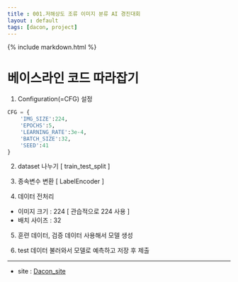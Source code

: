 ```yaml
---
title : 001.저해상도 조류 이미지 분류 AI 경진대회
layout : default
tags: [dacon, project]
---
```


{% include markdown.html %}

# 베이스라인 코드 따라잡기

1. Configuration(=CFG) 설정  
  ```python
  CFG = {
      'IMG_SIZE':224,
      'EPOCHS':5,
      'LEARNING_RATE':3e-4,
      'BATCH_SIZE':32,
      'SEED':41
  }
  ```
2. dataset 나누기 [ train_test_split ]  

3. 종속변수 변환 [ LabelEncoder ]  

4. 데이터 전처리
  - 이미지 크기 : 224 [ 관습적으로 224 사용 ]
  - 배치 사이즈 : 32

5. 훈련 데이터, 검증 데이터 사용해서 모델 생성

6. test 데이터 불러와서 모델로 예측하고 저장 후 제출

---

- site : [Dacon_site](https://dacon.io/competitions/official/236251/overview/description)
